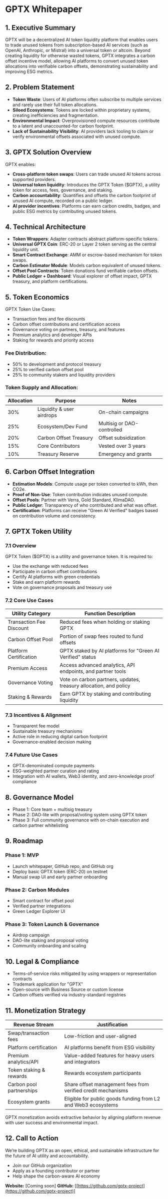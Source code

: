 # GPTX Whitepaper

## 1. Executive Summary

GPTX will be a decentralized AI token liquidity platform that enables users to trade unused tokens from subscription-based AI services (such as OpenAI, Anthropic, or Mistral) into a universal token or altcoin. Beyond creating liquidity for otherwise wasted tokens, GPTX integrates a carbon offset incentive model, allowing AI platforms to convert unused token allocations into verifiable carbon offsets, demonstrating sustainability and improving ESG metrics.

## 2. Problem Statement

* **Token Waste**: Users of AI platforms often subscribe to multiple services and rarely use their full token allocations.
* **Siloed Ecosystems**: Tokens are locked within proprietary systems, creating inefficiencies and fragmentation.
* **Environmental Impact**: Overprovisioned compute resources contribute to a latent and unaccounted-for carbon footprint.
* **Lack of Sustainability Visibility**: AI providers lack tooling to claim or verify environmental offsets associated with unused compute.

## 3. GPTX Solution Overview

GPTX enables:

* **Cross-platform token swaps**: Users can trade unused AI tokens across supported providers.
* **Universal token liquidity**: Introduces the GPTX Token (\$GPTX), a utility token for access, fees, governance, and staking.
* **Carbon accountability**: Quantifies and offsets the carbon footprint of unused AI compute, recorded on a public ledger.
* **AI provider incentives**: Platforms can earn carbon credits, badges, and public ESG metrics by contributing unused tokens.

## 4. Technical Architecture

* **Token Wrappers**: Adapter contracts abstract platform-specific tokens.
* **Universal GPTX Coin**: ERC-20 or Layer 2 token serving as the central liquidity unit.
* **Smart Contract Exchange**: AMM or escrow-based mechanism for token swaps.
* **Carbon Estimator Module**: Models carbon equivalent of unused tokens.
* **Offset Pool Contracts**: Token donations fund verifiable carbon offsets.
* **Public Ledger + Dashboard**: Visual explorer of offset impact, GPTX treasury, and platform certifications.

## 5. Token Economics

GPTX Token Use Cases:

* Transaction fees and fee discounts
* Carbon offset contributions and certification access
* Governance voting on partners, treasury, and features
* Premium analytics and developer APIs
* Staking for rewards and priority access

### Fee Distribution:

* 50% to development and protocol treasury
* 25% to verified carbon offset pool
* 25% to community stakers and liquidity providers

### Token Supply and Allocation:

| Allocation | Purpose                   | Notes                      |
| ---------- | ------------------------- | -------------------------- |
| 30%        | Liquidity & user airdrops | On-chain campaigns         |
| 25%        | Ecosystem/Dev Fund        | Multisig or DAO-controlled |
| 20%        | Carbon Offset Treasury    | Offset subsidization       |
| 15%        | Core Contributors         | Vested over 3 years        |
| 10%        | Treasury Reserve          | Emergency and grants       |

## 6. Carbon Offset Integration

* **Estimation Models**: Compute usage per token converted to kWh, then CO2e.
* **Proof of Non-Use**: Token contribution indicates unused compute.
* **Offset Pools**: Partner with Verra, Gold Standard, KlimaDAO.
* **Public Ledger**: Transparency of who contributed and what was offset.
* **Certification**: Platforms can receive "Green AI Verified" badges based on contribution volume and consistency.

## 7. GPTX Token Utility

### 7.1 Overview

GPTX Token (\$GPTX) is a utility and governance token. It is required to:

* Use the exchange with reduced fees
* Participate in carbon offset contributions
* Certify AI platforms with green credentials
* Stake and earn platform rewards
* Vote on governance proposals and treasury use

### 7.2 Core Use Cases

| Utility Category         | Function Description                                              |
| ------------------------ | ----------------------------------------------------------------- |
| Transaction Fee Discount | Reduced fees when holding or staking GPTX                         |
| Carbon Offset Pool       | Portion of swap fees routed to fund offsets                       |
| Platform Certification   | GPTX staked by AI platforms for "Green AI Verified" status        |
| Premium Access           | Access advanced analytics, API endpoints, and partner tools       |
| Governance Voting        | Vote on carbon partners, updates, treasury allocation, and policy |
| Staking & Rewards        | Earn GPTX by staking and contributing liquidity                   |

### 7.3 Incentives & Alignment

* Transparent fee model
* Sustainable treasury mechanisms
* Active role in reducing digital carbon footprint
* Governance-enabled decision making

### 7.4 Future Use Cases

* GPTX-denominated compute payments
* ESG-weighted partner curation and rating
* Integration with AI wallets, Web3 identity, and zero-knowledge proof compliance

## 8. Governance Model

* Phase 1: Core team + multisig treasury
* Phase 2: DAO-lite with proposal/voting system using GPTX token
* Phase 3: Full community governance with on-chain execution and carbon partner whitelisting

## 9. Roadmap

### Phase 1: MVP

* Launch whitepaper, GitHub repo, and GitHub org
* Deploy basic GPTX token (ERC-20) on testnet
* Manual swap UI and early partner onboarding

### Phase 2: Carbon Modules

* Smart contract for offset pool
* Verified partner integrations
* Green Ledger Explorer UI

### Phase 3: Token Launch & Governance

* Airdrop campaign
* DAO-lite staking and proposal voting
* Community onboarding and scaling

## 10. Legal & Compliance

* Terms-of-service risks mitigated by using wrappers or representation contracts
* Trademark application for "GPTX"
* Open-source with Business Source or custom license
* Carbon offsets verified via industry-standard registries

## 11. Monetization Strategy

| Revenue Stream           | Justification                                                 |
| ------------------------ | ------------------------------------------------------------- |
| Swap/transaction fees    | Low-friction and user-aligned                                 |
| Platform certification   | AI platforms benefit from ESG visibility                      |
| Premium analytics/API    | Value-added features for heavy users and integrators          |
| Token staking & rewards  | Rewards ecosystem participants                                |
| Carbon pool partnerships | Share offset management fees from verified credit mechanisms  |
| Ecosystem grants         | Eligible for public goods funding from L2 and Web3 ecosystems |

GPTX monetization avoids extractive behavior by aligning platform revenue with user success and environmental impact.

## 12. Call to Action

We’re building GPTX as an open, ethical, and sustainable infrastructure for the future of AI utility and accountability.

* Join our GitHub organization
* Apply as a founding contributor or partner
* Help shape the carbon-aware AI economy

**Website:** \[Coming soon]
**GitHub:** \[[https://github.com/gptx-project](https://github.com/gptx-project)]
